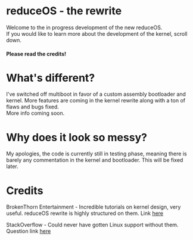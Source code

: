 # reduceOS - the rewrite
Welcome to the in progress development of the new reduceOS.\
If you would like to learn more about the development of the kernel, scroll down.

#### Please read the credits!

# What's different?
I've switched off multiboot in favor of a custom assembly bootloader and kernel. More features are coming in the kernel rewrite along with a ton of flaws and bugs fixed.\
More info coming soon.

# Why does it look so messy?
My apologies, the code is currently still in testing phase, meaning there is barely any commentation in the kernel and bootloader. This will be fixed later.

 


# Credits
BrokenThorn Entertainment - Incredible tutorials on kernel design, very useful. reduceOS rewrite is highly structured on them. Link [here](http://www.brokenthorn.com/Resources/OSDevIndex.html)

StackOverflow - Could never have gotten Linux support without them. Question link [here](https://stackoverflow.com/questions/74172118/how-to-read-sector-into-memory-and-jump-to-it-for-os?noredirect=1#comment131168294_74172118)
